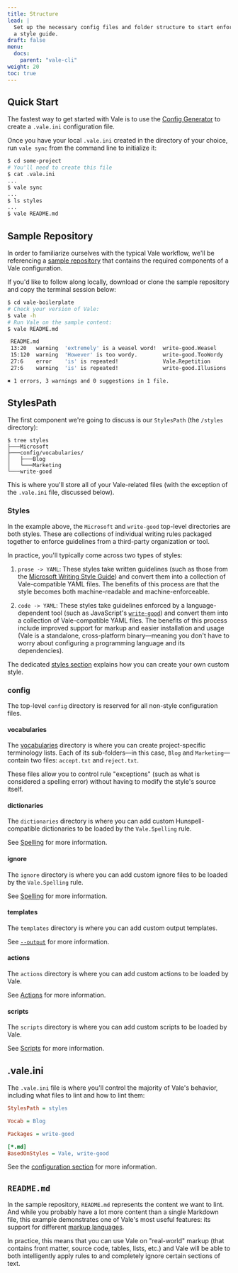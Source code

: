 ```yaml
---
title: Structure
lead: |
  Set up the necessary config files and folder structure to start enforcing
  a style guide.
draft: false
menu:
  docs:
    parent: "vale-cli"
weight: 20
toc: true
---
```


## Quick Start

The fastest way to get started with Vale is to use the
[Config Generator](/generator) to create a `.vale.ini` configuration file.

Once you have your local `.vale.ini` created in the directory of your choice,
run `vale sync` from the command line to initialize it:

```bash
$ cd some-project
# You'll need to create this file
$ cat .vale.ini
...
$ vale sync
...
$ ls styles
...
$ vale README.md
```

## Sample Repository

In order to familiarize ourselves with the typical Vale workflow, we'll be
referencing a [sample repository][1] that contains the required components of a
Vale configuration.

If you'd like to follow along locally, download or clone the sample repository
and copy the terminal session below:

```bash
$ cd vale-boilerplate
# Check your version of Vale:
$ vale -h
# Run Vale on the sample content:
$ vale README.md

 README.md
 13:20   warning  'extremely' is a weasel word!  write-good.Weasel
 15:120  warning  'However' is too wordy.        write-good.TooWordy
 27:6    error    'is' is repeated!              Vale.Repetition
 27:6    warning  'is' is repeated!              write-good.Illusions

✖ 1 errors, 3 warnings and 0 suggestions in 1 file.
```

## StylesPath

The first component we're going to discuss is our `StylesPath` (the
`/styles` directory):

```text
$ tree styles
├───Microsoft
├───config/vocabularies/
│   ├───Blog
│   └───Marketing
└───write-good
```

This is where you'll store all of your Vale-related files (with the exception
of the `.vale.ini` file, discussed below).

### Styles

In the example above, the `Microsoft` and `write-good` top-level directories
are both styles. These are collections of individual writing rules packaged
together to enforce guidelines from a third-party organization or tool.

In practice, you'll typically come across two types of styles:

1. `prose -> YAML`: These styles take written guidelines (such as those from
   the [Microsoft Writing Style Guide][2]) and convert them into a collection
   of Vale-compatible YAML files. The benefits of this process are that the
   style becomes both machine-readable and machine-enforceable.

2. `code -> YAML`: These styles take guidelines enforced by a
   language-dependent tool (such as JavaScript's [`write-good`][3]) and convert
   them into a collection of Vale-compatible YAML files. The benefits of this
   process include improved support for markup and easier installation and
   usage (Vale is a standalone, cross-platform binary—meaning you don't have to
   worry about configuring a programming language and its dependencies).

The dedicated [styles section](/docs/topics/styles/) explains how you can
create your own custom style.

### config

The top-level `config` directory is reserved for all non-style configuration
files.

#### vocabularies

The [vocabularies](/docs/topics/vocab/) directory is where you can create project-specific 
terminology lists. Each of its sub-folders&mdash;in this case, `Blog` and
`Marketing`&mdash;contain two files: `accept.txt` and `reject.txt`.

These files allow you to control rule "exceptions" (such as what is considered
a spelling error) without having to modify the style's source itself.

#### dictionaries

The `dictionaries` directory is where you can add custom Hunspell-compatible 
dictionaries to be loaded by the `Vale.Spelling` rule.

See [Spelling](/docs/topics/styles/#spelling) for more information.

#### ignore

The `ignore` directory is where you can add custom ignore files to be loaded
by the `Vale.Spelling` rule.

See [Spelling](/docs/topics/styles/#spelling) for more information.

#### templates

The `templates` directory is where you can add custom output templates.

See [`--output`](/manual/output/) for more information.

#### actions

The `actions` directory is where you can add custom actions to be loaded by
Vale. 

See [Actions](/docs/topics/actions/) for more information.

#### scripts

The `scripts` directory is where you can add custom scripts to be loaded by
Vale. 

See [Scripts](/docs/topics/styles/#script) for more information.

## .vale.ini

The `.vale.ini` file is where you'll control the majority of Vale's behavior,
including what files to lint and how to lint them:

```ini
StylesPath = styles

Vocab = Blog

Packages = write-good

[*.md]
BasedOnStyles = Vale, write-good
```

See the [configuration section](/docs/topics/config) for more information.

## `README.md`

In the sample repository, `README.md` represents the content we want to lint.
And while you probably have a lot more content than a single Markdown file,
this example demonstrates one of Vale's most useful features: its support for
different [markup languages](/docs/topics/scoping).

In practice, this means that you can use Vale on "real-world" markup (that
contains front matter, source code, tables, lists, etc.) and Vale will be able
to both intelligently apply rules to and completely ignore certain sections of
text.

[1]: https://github.com/errata-ai/vale-boilerplate
[2]: https://github.com/errata-ai/Microsoft
[3]: https://github.com/errata-ai/write-good
